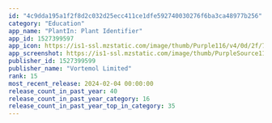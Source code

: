 ```yaml
---
id: "4c9dda195a1f2f8d2c032d25ecc411ce1dfe592740030276f6ba3ca48977b256"
category: "Education"
app_name: "PlantIn: Plant Identifier"
app_id: 1527399597
app_icon: https://is1-ssl.mzstatic.com/image/thumb/Purple116/v4/0d/2f/75/0d2f7538-aad4-6746-5e77-6f000aa243f6/AppIcon-0-0-1x_U007emarketing-0-10-0-85-220.png/1024x1024bb.png
app_screenshot: https://is1-ssl.mzstatic.com/image/thumb/PurpleSource116/v4/5c/e3/4f/5ce34f6e-3c03-e450-c362-b47b635499c5/ebe5a35a-6f5e-47ac-93a3-0d4dfad10680_1.jpg/1242x2688bb.png
publisher_id: 1527399599
publisher_name: "Vortemol Limited"
rank: 15
most_recent_release: 2024-02-04 00:00:00
release_count_in_past_year: 40
release_count_in_past_year_category: 16
release_count_in_past_year_top_in_category: 35
---
```

